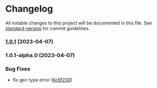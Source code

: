 # Changelog

All notable changes to this project will be documented in this file. See [standard-version](https://github.com/conventional-changelog/standard-version) for commit guidelines.

### [1.0.1](https://github.com/imagine10255/bear-graphql-codegen/compare/v1.0.1-alpha.0...v1.0.1) (2023-04-07)

### 1.0.1-alpha.0 (2023-04-07)


### Bug Fixes

* fix gen type error ([6c6f230](https://github.com/imagine10255/bear-graphql-codegen/commit/6c6f2308cdaf636fedfc41c3b8a5ea929351e654))

